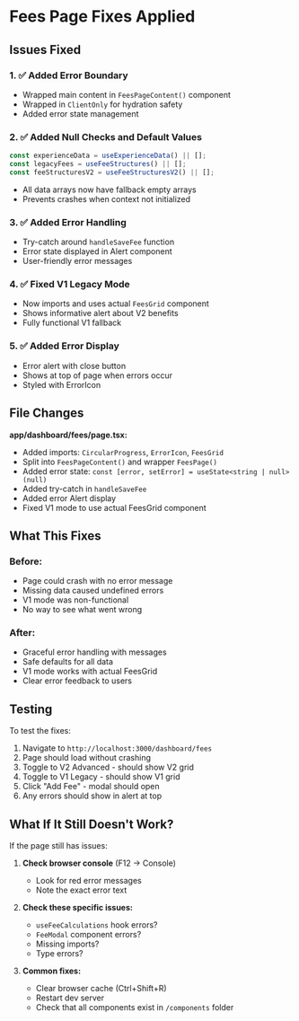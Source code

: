 # Fees Page Fixes Applied

## Issues Fixed

### 1. ✅ Added Error Boundary
- Wrapped main content in `FeesPageContent()` component
- Wrapped in `ClientOnly` for hydration safety
- Added error state management

### 2. ✅ Added Null Checks and Default Values
```typescript
const experienceData = useExperienceData() || [];
const legacyFees = useFeeStructures() || [];
const feeStructuresV2 = useFeeStructuresV2() || [];
```
- All data arrays now have fallback empty arrays
- Prevents crashes when context not initialized

### 3. ✅ Added Error Handling
- Try-catch around `handleSaveFee` function
- Error state displayed in Alert component
- User-friendly error messages

### 4. ✅ Fixed V1 Legacy Mode
- Now imports and uses actual `FeesGrid` component
- Shows informative alert about V2 benefits
- Fully functional V1 fallback

### 5. ✅ Added Error Display
- Error alert with close button
- Shows at top of page when errors occur
- Styled with ErrorIcon

## File Changes

**app/dashboard/fees/page.tsx:**
- Added imports: `CircularProgress`, `ErrorIcon`, `FeesGrid`
- Split into `FeesPageContent()` and wrapper `FeesPage()`
- Added error state: `const [error, setError] = useState<string | null>(null)`
- Added try-catch in `handleSaveFee`
- Added error Alert display
- Fixed V1 mode to use actual FeesGrid component

## What This Fixes

### Before:
- Page could crash with no error message
- Missing data caused undefined errors
- V1 mode was non-functional
- No way to see what went wrong

### After:
- Graceful error handling with messages
- Safe defaults for all data
- V1 mode works with actual FeesGrid
- Clear error feedback to users

## Testing

To test the fixes:
1. Navigate to `http://localhost:3000/dashboard/fees`
2. Page should load without crashing
3. Toggle to V2 Advanced - should show V2 grid
4. Toggle to V1 Legacy - should show V1 grid
5. Click "Add Fee" - modal should open
6. Any errors should show in alert at top

## What If It Still Doesn't Work?

If the page still has issues:

1. **Check browser console** (F12 → Console)
   - Look for red error messages
   - Note the exact error text

2. **Check these specific issues:**
   - `useFeeCalculations` hook errors?
   - `FeeModal` component errors?
   - Missing imports?
   - Type errors?

3. **Common fixes:**
   - Clear browser cache (Ctrl+Shift+R)
   - Restart dev server
   - Check that all components exist in `/components` folder
